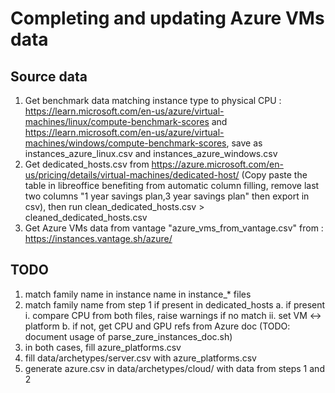# Completing and updating Azure VMs data

## Source data

1. Get benchmark data matching instance type to physical CPU : https://learn.microsoft.com/en-us/azure/virtual-machines/linux/compute-benchmark-scores and https://learn.microsoft.com/en-us/azure/virtual-machines/windows/compute-benchmark-scores, save as instances_azure_linux.csv and instances_azure_windows.csv
2. Get dedicated_hosts.csv from https://azure.microsoft.com/en-us/pricing/details/virtual-machines/dedicated-host/ (Copy paste the table in libreoffice benefiting from automatic column filling, remove last two columns "1 year savings plan,3 year savings plan" then export in csv), then run clean_dedicated_hosts.csv > cleaned_dedicated_hosts.csv
3. Get Azure VMs data from vantage "azure_vms_from_vantage.csv" from : https://instances.vantage.sh/azure/

## TODO

1. match family name in instance name in instance_\* files
2. match family name from step 1 if present in dedicated_hosts
    a. if present
        i. compare CPU from both files, raise warnings if no match
        ii. set VM <-> platform
    b. if not, get CPU and GPU refs from Azure doc (TODO: document usage of parse_zure_instances_doc.sh)
3. in both cases, fill azure_platforms.csv
4. fill data/archetypes/server.csv with azure_platforms.csv
5. generate azure.csv in data/archetypes/cloud/ with data from steps 1 and 2
